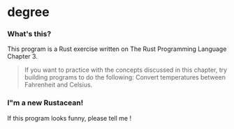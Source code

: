 # degree
### What's this?
This program is a Rust exercise written on The Rust Programming Language Chapter 3.
> If you want to practice with the concepts discussed in this chapter, try building programs to do the following:
> Convert temperatures between Fahrenheit and Celsius.

### I"m a new Rustacean!
If this program looks funny, please tell me !

